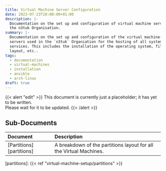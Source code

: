 ```yaml
---
title: Virtual Machine Server Configuration
date: 2023-07-23T20:00:00+01:00
description: |-
  Documentation on the set up and configuration of virtual machine servers in
  the n3tuk Organisation.
summary: |-
  Documentation on the set up and configuration of the virtual machine-based
  servers used in the `n3tuk` Organiation for the hosting of all systems and
  services. This includes the installation of the operating system, filesystem
  layout, etc..
tags:
  - documentation
  - virtual-machines
  - installation
  - ansible
  - arch-linux
draft: true
---
```


{{< alert "edit" >}} This document is currently just a placeholder; it has yet
to be written.<br />Please wait for it to be updated. {{< /alert >}}

## Sub-Documents

| Document                 | Description                                                        |
| :----------------------- | :----------------------------------------------------------------- |
| [Partitions][partitions] | A breakdown of the partitions layout for all the Virtual Machines. |

[partitions]: {{< ref "virtual-machine-setup/partitions" >}}
